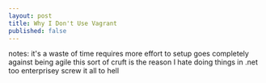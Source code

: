 ```yaml
---
layout: post
title: Why I Don't Use Vagrant
published: false
---
```


notes:
it's a waste of time
requires more effort to setup
goes completely against being agile
this sort of cruft is the reason I hate doing things in .net
too enterprisey
screw it all to hell

